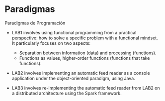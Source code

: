 # Paradigmas
Paradigmas de Programación

* LAB1 involves using functional programming from a practical perspective: how to solve a specific problem with a functional mindset. It particularly focuses on two aspects:
   - Separation between information (data) and processing (functions).
   - Functions as values, higher-order functions (functions that take functions).

* LAB2 involves implementing an automatic feed reader as a console application under the object-oriented paradigm, using Java.

* LAB3 involves re-implementing the automatic feed reader from LAB2 on a distributed architecture using the Spark framework.
